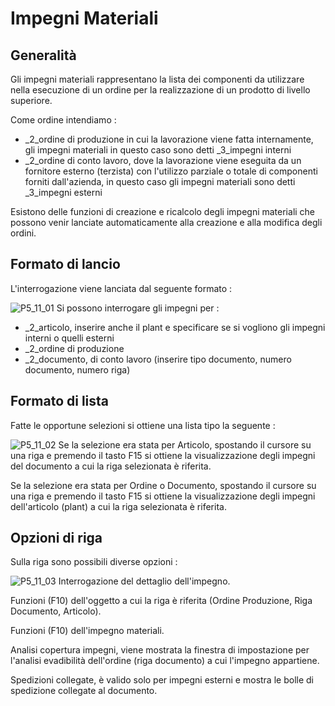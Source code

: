 # Impegni Materiali			
## Generalità
Gli impegni materiali rappresentano la lista dei componenti da utilizzare nella esecuzione di un ordine per la realizzazione di un prodotto di livello superiore.

Come ordine intendiamo : 

- _2_ordine di produzione in cui la lavorazione viene fatta internamente, gli impegni materiali in questo caso sono detti _3_impegni interni
- _2_ordine di conto lavoro, dove la lavorazione viene eseguita da un fornitore esterno (terzista) con l'utilizzo parziale o totale di componenti forniti dall'azienda, in questo caso gli impegni materiali sono detti _3_impegni esterni


Esistono delle funzioni di creazione e ricalcolo degli impegni materiali che possono venir lanciate automaticamente alla creazione e alla modifica degli ordini.
## Formato di lancio
L'interrogazione viene lanciata dal seguente formato : 

![P5_11_01](http://localhost:3000/immagini/MBDOC_OGG-P_P5IM01I/P5_11_01.png)
Si possono interrogare gli impegni per : 

- _2_articolo, inserire anche il plant e specificare se si vogliono gli impegni interni o quelli esterni
- _2_ordine di produzione
- _2_documento, di conto lavoro (inserire tipo documento, numero documento, numero riga)


## Formato di lista
Fatte le opportune selezioni si ottiene una lista tipo la seguente : 

![P5_11_02](http://localhost:3000/immagini/MBDOC_OGG-P_P5IM01I/P5_11_02.png)
Se la selezione era stata per Articolo, spostando il cursore su una riga e premendo il tasto F15 si ottiene la visualizzazione degli impegni del documento a cui la riga selezionata è riferita.

Se la selezione era stata per Ordine o Documento, spostando il cursore su una riga e premendo il tasto F15 si ottiene la visualizzazione degli impegni dell'articolo (plant) a cui la riga selezionata è riferita.

## Opzioni di riga
Sulla riga sono possibili diverse opzioni : 

![P5_11_03](http://localhost:3000/immagini/MBDOC_OGG-P_P5IM01I/P5_11_03.png)
Interrogazione del dettaglio dell'impegno.

Funzioni (F10) dell'oggetto a cui la riga è riferita (Ordine Produzione, Riga Documento, Articolo).

Funzioni (F10) dell'impegno materiali.

Analisi copertura impegni, viene mostrata la finestra di impostazione per l'analisi evadibilità dell'ordine (riga documento) a cui l'impegno appartiene.

Spedizioni collegate, è valido solo per impegni esterni e mostra le bolle di spedizione collegate al documento.
